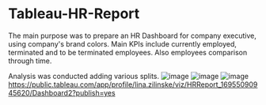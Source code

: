# Tableau-HR-Report

The main purpose was to prepare an HR Dashboard for company executive, using company's brand colors.
Main KPIs include currently employed, terminated and to be terminated employees.
Also employees comparison through time.

Analysis was conducted adding various splits.
![image](https://github.com/linazili/Tableau-HR-Report/assets/117217908/759f11fc-1d94-4a0f-960a-a0dd33a179e1)
![image](https://github.com/linazili/Tableau-HR-Report/assets/117217908/a98331f0-28f5-4172-bdc4-86b3ebc48bda)
![image](https://github.com/linazili/Tableau-HR-Report/assets/117217908/ac0905d7-19a8-4b79-a5de-72f4a1091470)
https://public.tableau.com/app/profile/lina.zilinske/viz/HRReport_16955090945620/Dashboard2?publish=yes
